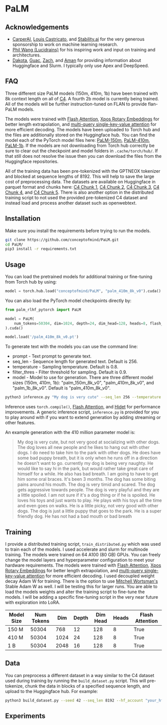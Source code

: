# PaLM
<a href=""></a>

## Acknowledgements
- <a href="https://github.com/CarperAI">CarperAI</a>, <a href="https://twitter.com/lcastricato">Louis Castricato</a>, and <a href="https://stability.ai/">Stability.ai</a> for the very generous sponsorship to work on machine learning research.
- <a href="https://github.com/lucidrains">Phil Wang (Lucidrains)</a> for his inspiring work and input on training and architectures.
- <a href="https://twitter.com/dmayhem93">Dakota</a>, <a href="https://twitter.com/jonbtow">Guac</a>, <a href="https://twitter.com/zach_nussbaum">Zach</a>, and <a href="">Aman</a> for providing information about Huggingface and Slurm. I typically only use Apex and DeepSpeed.

## FAQ
Three different size PaLM models (150m, 410m, 1b) have been trained with 8k context length on all of <a href="https://huggingface.co/datasets/c4">C4</a>. A fourth 2b model is currently being trained. All of the models will be further instruction-tuned on FLAN to provide flan-PaLM models.

The models were trained with <a href="https://github.com/HazyResearch/flash-attention">Flash Attention</a>, <a href="https://arxiv.org/abs/2212.10554">Xpos Rotary Embeddings</a> for better length extrapolation, and <a href="https://arxiv.org/abs/1911.02150">multi-query single-key-value attention</a> for more efficient decoding. The models have been uploaded to Torch hub and the files are additionally stored on the Huggingface hub. You can find the model each of the PyTorch model files here: <a href="https://huggingface.co/conceptofmind/palm-150m">PaLM-150m</a>, <a href="https://huggingface.co/conceptofmind/palm-410m">PaLM-410m</a>, <a href="https://huggingface.co/conceptofmind/palm-1b">PaLM-1b</a>. If the models are not downloading from Torch hub correctly be sure to clear out the checkpoint and model folders in `.cache/torch/hub/`. If that still does not resolve the issue then you can download the files from the Huggingface repositories. 

All of the training data has been pre-tokenized with the GPTNEOX tokenizer and blocked at sequence lengths of 8192. This will help to save the large cost of preprocessing data. The datasets are available on Huggingface in parquet format and chunks here: <a href="https://huggingface.co/datasets/conceptofmind/c4_0-to-20_neox_with_eos_8k">C4 Chunk 1</a>, <a href="https://huggingface.co/datasets/conceptofmind/c4_21-to-40_neox_with_eos_8k">C4 Chunk 2</a>, <a href="https://huggingface.co/datasets/conceptofmind/c4_41-to-60_neox_with_eos_8k">C4 Chunk 3</a>, <a href="https://huggingface.co/datasets/conceptofmind/c4_61-to-80_neox_with_eos_8k">C4 Chunk 4</a>, and <a href="https://huggingface.co/datasets/conceptofmind/c4_81-to-100_neox_with_eos_8k">C4 Chunk 5</a>. There is also another option in the distributed training script to not used the provided pre-tokenized C4 dataset and instead load and process another dataset such as openwebtext.

## Installation
Make sure you install the requirements before trying to run the models.
```bash
git clone https://github.com/conceptofmind/PaLM.git
cd PaLM/
pip3 install -r requirements.txt
```

## Usage
You can load the pretrained models for additional training or fine-tuning from Torch hub by using:
```python
model = torch.hub.load("conceptofmind/PaLM", "palm_410m_8k_v0").cuda()
```
You can also load the PyTorch model checkpoints directly by:
```python
from palm_rlhf_pytorch import PaLM

model = PaLM(
    num_tokens=50304, dim=1024, depth=24, dim_head=128, heads=8, flash_attn=True, qk_rmsnorm = False,
).cuda()

model.load('/palm_410m_8k_v0.pt')
```
To generate text with the models you can use the command line:
- prompt - Text prompt to generate text.
- seq_len - Sequence length for generated text. Default is 256.
- temperature - Sampling temperature. Default is 0.8.
- filter_thres - Filter threshold for sampling. Default is 0.9.
- model - Model to use for generation. There are three different model sizes (150m, 410m, 1b): "palm_150m_8k_v0", "palm_410m_8k_v0", and "palm_1b_8k_v0". Default is "palm_410m_8k_v0".

```bash
python3 inference.py "My dog is very cute" --seq_len 256 --temperature 0.8 --filter_thres 0.9 --model "palm_410m_8k_v0"
```
Inference uses `torch.compile()`, <a href="https://github.com/HazyResearch/flash-attention">Flash Attention</a>, and <a href="https://pytorch.org/blog/introducing-hidet/">Hidet</a> for performance improvements. A generic inference script, `inference.py` is provided for you to play around with if you want to extend generation by adding streaming or other features.

An example generation with the 410 million parameter model is:
>My dog is very cute, but not very good at socializing with other dogs. The dog loves all new people and he likes to hang out with other dogs. I do need to take him to the park with other dogs. He does have some bad puppy breath, but it is only when he runs off in a direction he doesn't want to go.
>currently my dog is being very naughty. He would like to say hi in the park, but would rather take great care of himself for a while. He also has bad breath. I am going to have to get him some oral braces. It's been 3 months.
>The dog has some biting pains around his mouth. The dog is very timid and scared. The dog gets aggressive towards people.
>The dog is very playful and they are a little spoiled. I am not sure if it's a dog thing or if he is spoiled. He loves his toys and just wants to play. He plays with his toys all the time and even goes on walks. He is a little picky, not very good with other dogs.
>The dog is just a little puppy that goes to the park. He is a super friendly dog. He has not had a bad mouth or bad breath

## Training
I provide a distributed training script, `train_distributed.py` which was used to train each of the models. I used accelerate and slurm for multinode training. The models were trained on 64 A100 (80 GB) GPUs. You can freely change the model layers and hyperparameter configuration to meet your hardware requirements. The models were trained with <a href="https://github.com/HazyResearch/flash-attention">Flash Attention</a>, <a href="https://arxiv.org/abs/2212.10554">Xpos Rotary Embeddings</a> for better length extrapolation, and <a href="https://arxiv.org/abs/1911.02150">multi-query single-key-value attention</a> for more efficient decoding. I used decoupled weight decay Adam W for training. There is the option to use <a href="https://twitter.com/Mitchnw">Mitchell Wortsman's</a> Stable Adam W as well. I will be testing this for larger runs. You are able to load the models weights and alter the training script to fine-tune the models. I will be adding a specific fine-tuning script in the very near future with exploration into LoRA.

| Model Size | Num Tokens | Dim | Depth | Dim Head | Heads | Flash Attention |
| -------- | ------- | ------- | ------- | ------- | ------- | ------- |
| 150 M | 50304 | 768 | 12 | 128 | 8 | True
| 410 M | 50304 | 1024 | 24 | 128 | 8 | True
| 1 B | 50304 | 2048 | 16 | 128 | 8 | True

## Data
You can preprocess a different dataset in a way similar to the C4 dataset used during training by running the `build_dataset.py` script. This will pre-tokenize, chunk the data in blocks of a specified sequence length, and upload to the Huggingface hub. For example:
```bash
python3 build_dataset.py --seed 42 --seq_len 8192 --hf_account "your_hf_account" --tokenizer "EleutherAI/gpt-neox-20b" --dataset_name "EleutherAI/the_pile_deduplicated"
```

## Experiments

##



